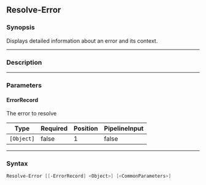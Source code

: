 Resolve-Error
-------------

### Synopsis
Displays detailed information about an error and its context.

---

### Description

---

### Parameters
#### **ErrorRecord**
The error to resolve

|Type      |Required|Position|PipelineInput|
|----------|--------|--------|-------------|
|`[Object]`|false   |1       |false        |

---

### Syntax
```PowerShell
Resolve-Error [[-ErrorRecord] <Object>] [<CommonParameters>]
```
